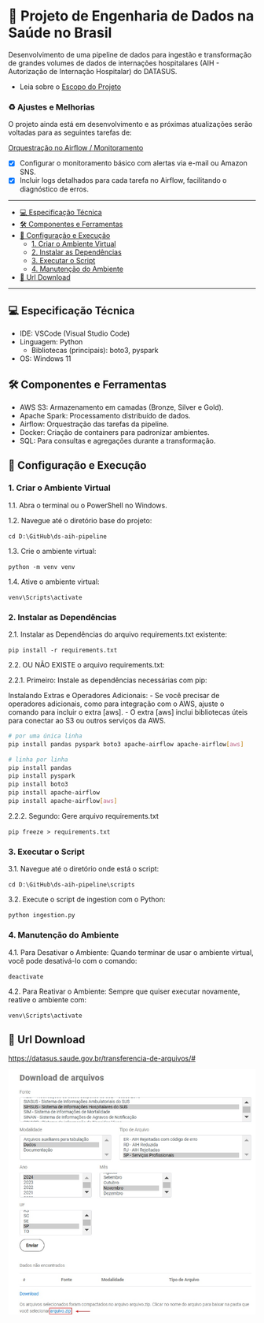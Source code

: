 # 🏥 Projeto de Engenharia de Dados na Saúde no Brasil

Desenvolvimento de uma pipeline de dados para ingestão e transformação de grandes volumes de dados de internações hospitalares (AIH - Autorização de Internação Hospitalar) do DATASUS.
- Leia sobre o [Escopo do Projeto](projeto.md#escopo-do-projeto-de-engenharia-de-dados-na-saúde-no-brasil)

### ♻ Ajustes e Melhorias

O projeto ainda está em desenvolvimento e as próximas atualizações serão voltadas para as seguintes tarefas de:

 [Orquestração no Airflow / Monitoramento](docs/README.md#fase-3-orquestração-no-airflow)
- [x] Configurar o monitoramento básico com alertas via e-mail ou Amazon SNS.
- [x] Incluir logs detalhados para cada tarefa no Airflow, facilitando o diagnóstico de erros.
---

- [💻 Especificação Técnica](#-especificação-técnica)
- [🛠️ Componentes e Ferramentas](#%EF%B8%8F-componentes-e-ferramentas)
- [🚀 Configuração e Execução](#-configuração-e-execução)
    - [1. Criar o Ambiente Virtual](#1-criar-o-ambiente-virtual)
    - [2. Instalar as Dependências](#2-instalar-as-dependências)
    - [3. Executar o Script](#3-executar-o-script)
    - [4. Manutenção do Ambiente](#4-manutenção-do-ambiente)
- [📑 Url Download](#-url-download)

---

## 💻 Especificação Técnica

- IDE: VSCode (Visual Studio Code)
- Linguagem: Python
  - Bibliotecas (principais): boto3, pyspark
- OS: Windows 11

## 🛠️ Componentes e Ferramentas

- AWS S3: Armazenamento em camadas (Bronze, Silver e Gold).
- Apache Spark: Processamento distribuído de dados.
- Airflow: Orquestração das tarefas da pipeline.
- Docker: Criação de containers para padronizar ambientes.
- SQL: Para consultas e agregações durante a transformação.

## 🚀 Configuração e Execução

### 1. Criar o Ambiente Virtual

1.1. Abra o terminal ou o PowerShell no Windows.

1.2. Navegue até o diretório base do projeto:

`cd D:\GitHub\ds-aih-pipeline`

1.3. Crie o ambiente virtual:

`python -m venv venv`

1.4. Ative o ambiente virtual:

`venv\Scripts\activate`

### 2. Instalar as Dependências

2.1. Instalar as Dependências do arquivo requirements.txt existente:

`pip install -r requirements.txt`

2.2. OU NÃO EXISTE o arquivo requirements.txt:

2.2.1. Primeiro: Instale as dependências necessárias com pip:

Instalando Extras e Operadores Adicionais: - Se você precisar de operadores adicionais, como para integração com o AWS, ajuste o comando para incluir o extra [aws]. - O extra [aws] inclui bibliotecas úteis para conectar ao S3 ou outros serviços da AWS.

```bash
# por uma única linha
pip install pandas pyspark boto3 apache-airflow apache-airflow[aws]
```

```bash
# linha por linha
pip install pandas
pip install pyspark
pip install boto3
pip install apache-airflow
pip install apache-airflow[aws]
```

2.2.2. Segundo: Gere arquivo requirements.txt

`pip freeze > requirements.txt`

### 3. Executar o Script

3.1. Navegue até o diretório onde está o script:

`cd D:\GitHub\ds-aih-pipeline\scripts`

3.2. Execute o script de ingestion com o Python:

`python ingestion.py`

### 4. Manutenção do Ambiente

4.1. Para Desativar o Ambiente:
Quando terminar de usar o ambiente virtual, você pode desativá-lo com o comando:

`deactivate`

4.2. Para Reativar o Ambiente:
Sempre que quiser executar novamente, reative o ambiente com:

`venv\Scripts\activate`

## 📑 Url Download

https://datasus.saude.gov.br/transferencia-de-arquivos/#

![alt text](imgs/tranfer-arquivos-sih-datasus.jpg)


